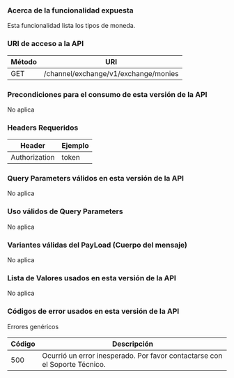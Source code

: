 ### Acerca de la funcionalidad expuesta
Esta funcionalidad lista los tipos de moneda.

### URI de acceso a la API
| M&eacute;todo | URI |
|--------|-----|
| GET    | /channel/exchange/v1/exchange/monies |

### Precondiciones para el consumo de esta versi&oacute;n de la API
No aplica

### Headers Requeridos
| Header | Ejemplo |
|--------|---------|
|Authorization | token|

### Query Parameters v&aacute;lidos en esta versi&oacute;n de la API
No aplica

### Uso v&aacute;lidos de Query Parameters
No aplica

### Variantes v&aacute;lidas del PayLoad (Cuerpo del mensaje)
No aplica

### Lista de Valores usados en esta versi&oacute;n de la API
No aplica

### C&oacute;digos de error usados en esta versi&oacute;n de la API
Errores gen&eacute;ricos

| C&oacute;digo | Descripci&oacute;n |
|--------|-------------|
| 500 | Ocurri&oacute; un error inesperado. Por favor contactarse con el Soporte T&eacute;cnico. |